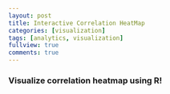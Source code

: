 ```yaml
---
layout: post
title: Interactive Correlation HeatMap
categories: [visualization]
tags: [analytics, visualization]
fullview: true
comments: true
---
```


### Visualize correlation heatmap using R!
